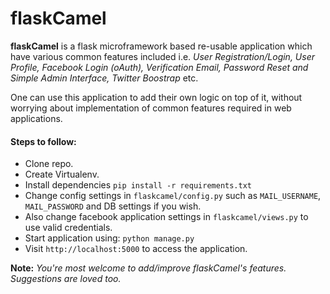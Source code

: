 flaskCamel
==========

**flaskCamel** is a flask microframework based re-usable application which have various common
features included i.e. *User Registration/Login, User Profile, Facebook Login (oAuth),
Verification Email, Password Reset and Simple Admin Interface, Twitter Boostrap* etc.

One can use this application to add their own logic on top of it, without 
worrying about implementation of common features required in web applications.

#### Steps to follow:
- Clone repo.
- Create Virtualenv.
- Install dependencies `pip install -r requirements.txt`
- Change config settings in `flaskcamel/config.py` such as `MAIL_USERNAME`, `MAIL_PASSWORD` and DB settings if you wish.
- Also change facebook application settings in `flaskcamel/views.py` to use valid credentials.
- Start application using: `python manage.py`
- Visit `http://localhost:5000` to access the application.

**Note:** *You're most welcome to add/improve flaskCamel's features. Suggestions are loved too.*
